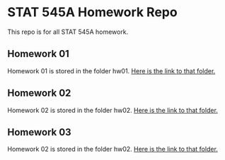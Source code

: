 # STAT 545A Homework Repo
This repo is for all STAT 545A homework.

## Homework 01
Homework 01 is stored in the folder hw01. [Here is the link to that folder.](https://github.com/yuanjisun/STAT545-hw-Sun-Yuanji/tree/master/hw01)

## Homework 02
Homework 02 is stored in the folder hw02. [Here is the link to that folder.](https://github.com/yuanjisun/STAT545-hw-Sun-Yuanji/tree/master/hw02)

## Homework 03
Homework 02 is stored in the folder hw02. [Here is the link to that folder.](https://github.com/yuanjisun/STAT545-hw-Sun-Yuanji/tree/master/hw03)

